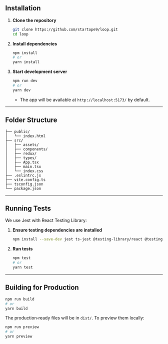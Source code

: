 ## Installation

1. **Clone the repository**

   ```bash
   git clone https://github.com/startope9/loop.git
   cd loop
   ```

2. **Install dependencies**

   ```bash
   npm install
   # or
   yarn install
   ```

3. **Start development server**

   ```bash
   npm run dev
   # or
   yarn dev
   ```

   * The app will be available at `http://localhost:5173/` by default.

---

## Folder Structure

```
├── public/
│   └── index.html
├── src/
│   ├── assets/
│   ├── components/
│   ├── redux/
│   ├── types/
│   ├── App.tsx
│   ├── main.tsx
│   └── index.css
├── .eslintrc.js
├── vite.config.ts
├── tsconfig.json
└── package.json
```

---

## Running Tests

We use Jest with React Testing Library:

1. **Ensure testing dependencies are installed**

   ```bash
   npm install --save-dev jest ts-jest @testing-library/react @testing-library/jest-dom identity-obj-proxy
   ```

2. **Run tests**

   ```bash
   npm test
   # or
   yarn test
   ```

---

## Building for Production

```bash
npm run build
# or
yarn build
```

The production‑ready files will be in `dist/`. To preview them locally:

```bash
npm run preview
# or
yarn preview
```

